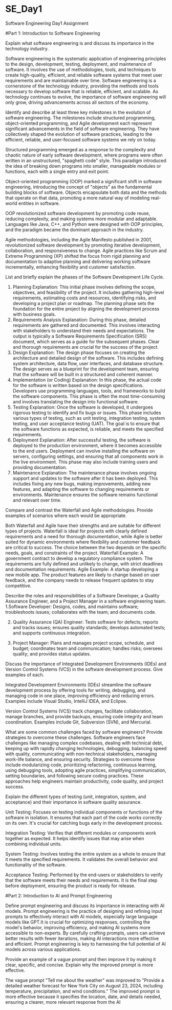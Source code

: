 # SE_Day1
Software Engineering Day1 Assignment

#Part 1: Introduction to Software Engineering

Explain what software engineering is and discuss its importance in the technology industry.

Software engineering is the systematic application of engineering principles to the design, development, testing, deployment, and maintenance of software. It involves the use of methodologies, tools, and techniques to create high-quality, efficient, and reliable software systems that meet user requirements and are maintainable over time.
Software engineering is a cornerstone of the technology industry, providing the methods and tools necessary to develop software that is reliable, efficient, and scalable. As technology continues to evolve, the importance of software engineering will only grow, driving advancements across all sectors of the economy.


Identify and describe at least three key milestones in the evolution of software engineering.
The milestones include structured programming, object-oriented programming, and Agile development each represent significant advancements in the field of software engineering. They have collectively shaped the evolution of software practices, leading to the efficient, reliable, and user-focused software systems we rely on today.

Structured programming emerged as a response to the complexity and chaotic nature of early software development, where programs were often written in an unstructured, "spaghetti code" style. This paradigm introduced the idea of breaking down programs into smaller, manageable modules or functions, each with a single entry and exit point.

Object-oriented programming (OOP) marked a significant shift in software engineering, introducing the concept of "objects" as the fundamental building blocks of software. Objects encapsulate both data and the methods that operate on that data, promoting a more natural way of modeling real-world entities in software.

OOP revolutionized software development by promoting code reuse, reducing complexity, and making systems more modular and adaptable. Languages like Java, C++, and Python were designed with OOP principles, and the paradigm became the dominant approach in the industry.

Agile methodologies, including the Agile Manifesto published in 2001, revolutionized software development by promoting iterative development, collaboration, and responsiveness to change. Agile practices like Scrum and Extreme Programming (XP) shifted the focus from rigid planning and documentation to adaptive planning and delivering working software incrementally, enhancing flexibility and customer satisfaction.


List and briefly explain the phases of the Software Development Life Cycle.
1. Planning
Explanation: This initial phase involves defining the scope, objectives, and feasibility of the project. It includes gathering high-level requirements, estimating costs and resources, identifying risks, and developing a project plan or roadmap. The planning phase sets the foundation for the entire project by aligning the development process with business goals.
2. Requirements Analysis
Explanation: During this phase, detailed requirements are gathered and documented. This involves interacting with stakeholders to understand their needs and expectations. The output is typically a Software Requirements Specification (SRS) document, which serves as a guide for the subsequent phases. Clear and thorough requirements are crucial for the success of the project.
3. Design
Explanation: The design phase focuses on creating the architecture and detailed design of the software. This includes defining system architecture, data flow, user interfaces, and database structure. The design serves as a blueprint for the development team, ensuring that the software will be built in a structured and coherent manner.
4. Implementation (or Coding)
Explanation: In this phase, the actual code for the software is written based on the design specifications. Developers use programming languages, tools, and frameworks to build the software components. This phase is often the most time-consuming and involves translating the design into functional software.
5. Testing
Explanation: Once the software is developed, it undergoes rigorous testing to identify and fix bugs or issues. This phase includes various types of testing, such as unit testing, integration testing, system testing, and user acceptance testing (UAT). The goal is to ensure that the software functions as expected, is reliable, and meets the specified requirements.
6. Deployment
Explanation: After successful testing, the software is deployed to the production environment, where it becomes accessible to the end users. Deployment can involve installing the software on servers, configuring settings, and ensuring that all components work in the live environment. This phase may also include training users and providing documentation.
7. Maintenance
Explanation: The maintenance phase involves ongoing support and updates to the software after it has been deployed. This includes fixing any new bugs, making improvements, adding new features, and adapting the software to changing requirements or environments. Maintenance ensures the software remains functional and relevant over time.


Compare and contrast the Waterfall and Agile methodologies. Provide examples of scenarios where each would be appropriate.

Both Waterfall and Agile have their strengths and are suitable for different types of projects. Waterfall is ideal for projects with clearly defined requirements and a need for thorough documentation, while Agile is better suited for dynamic environments where flexibility and customer feedback are critical to success. The choice between the two depends on the specific needs, goals, and constraints of the project.
Waterfall Example: A government contract to develop a regulatory compliance system. The requirements are fully defined and unlikely to change, with strict deadlines and documentation requirements.
Agile Example: A startup developing a new mobile app. The product features are likely to change based on user feedback, and the company needs to release frequent updates to stay competitive.

Describe the roles and responsibilities of a Software Developer, a Quality Assurance Engineer, and a Project Manager in a software engineering team.
1.Software Developer: Designs, codes, and maintains software; troubleshoots issues; collaborates with the team; and documents code.

2. Quality Assurance (QA) Engineer: Tests software for defects; reports and tracks issues; ensures quality standards; develops automated tests; and supports continuous integration.

3. Project Manager: Plans and manages project scope, schedule, and budget; coordinates team and communication; handles risks; oversees quality; and provides status updates.

Discuss the importance of Integrated Development Environments (IDEs) and Version Control Systems (VCS) in the software development process. Give examples of each.

Integrated Development Environments (IDEs) streamline the software development process by offering tools for writing, debugging, and managing code in one place, improving efficiency and reducing errors. Examples include Visual Studio, IntelliJ IDEA, and Eclipse.

Version Control Systems (VCS) track changes, facilitate collaboration, manage branches, and provide backups, ensuring code integrity and team coordination. Examples include Git, Subversion (SVN), and Mercurial.


What are some common challenges faced by software engineers? Provide strategies to overcome these challenges.
Software engineers face challenges like managing complex codebases, dealing with technical debt, keeping up with rapidly changing technologies, debugging, balancing speed with quality, communicating with non-technical stakeholders, managing work-life balance, and ensuring security. Strategies to overcome these include modularizing code, prioritizing refactoring, continuous learning, using debugging tools, adopting agile practices, simplifying communication, setting boundaries, and following secure coding practices. These approaches help engineers maintain productivity, code quality, and project success.


Explain the different types of testing (unit, integration, system, and acceptance) and their importance in software quality assurance.

Unit Testing: Focuses on testing individual components or functions of the software in isolation. It ensures that each part of the code works correctly on its own. It's crucial for catching bugs early in the development process.

Integration Testing: Verifies that different modules or components work together as expected. It helps identify issues that may arise when combining individual units.

System Testing: Involves testing the entire system as a whole to ensure that it meets the specified requirements. It validates the overall behavior and functionality of the software.

Acceptance Testing: Performed by the end-users or stakeholders to verify that the software meets their needs and requirements. It is the final step before deployment, ensuring the product is ready for release.


#Part 2: Introduction to AI and Prompt Engineering


Define prompt engineering and discuss its importance in interacting with AI models.
Prompt engineering is the practice of designing and refining input prompts to effectively interact with AI models, especially large language models like GPT.It is crucial for optimizing responses, controlling the model's behavior, improving efficiency, and making AI systems more accessible to non-experts. By carefully crafting prompts, users can achieve better results with fewer iterations, making AI interactions more effective and efficient. Prompt engineering is key to harnessing the full potential of AI models across various applications.

Provide an example of a vague prompt and then improve it by making it clear, specific, and concise. Explain why the improved prompt is more effective.

The vague prompt "Tell me about the weather" was improved to "Provide a detailed weather forecast for New York City on August 23, 2024, including temperature, precipitation, and wind conditions." The improved prompt is more effective because it specifies the location, date, and details needed, ensuring a clearer, more relevant response from the AI
